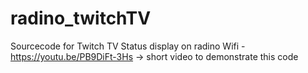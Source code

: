 # radino_twitchTV
Sourcecode for Twitch TV Status display on radino Wifi - https://youtu.be/PB9DiFt-3Hs -> short video to demonstrate this code
